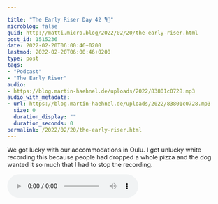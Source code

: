 ```yaml
---

title: "The Early Riser Day 42 🎙🌅"
microblog: false
guid: http://matti.micro.blog/2022/02/20/the-early-riser.html
post_id: 1515236
date: 2022-02-20T06:00:46+0200
lastmod: 2022-02-20T06:00:46+0200
type: post
tags:
- "Podcast"
- "The Early Riser"
audio:
- https://blog.martin-haehnel.de/uploads/2022/83801c0728.mp3
audio_with_metadata:
- url: https://blog.martin-haehnel.de/uploads/2022/83801c0728.mp3
  size: 0
  duration_display: ""
  duration_seconds: 0
permalink: /2022/02/20/the-early-riser.html
---
```

We got lucky with our accommodations in Oulu. I got unlucky white recording this because people had dropped a whole pizza and the dog wanted it so much that I had to stop the recording.

<audio controls="controls" src="https://blog.martin-haehnel.de/uploads/2022/83801c0728.mp3" preload="metadata" />
